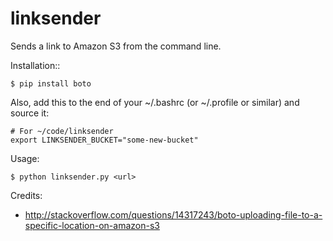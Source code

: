 linksender
==========

Sends a link to Amazon S3 from the command line.

Installation::

    $ pip install boto

Also, add this to the end of your ~/.bashrc (or ~/.profile or similar) and source it:

    # For ~/code/linksender
    export LINKSENDER_BUCKET="some-new-bucket"

Usage:

    $ python linksender.py <url>

Credits:

* http://stackoverflow.com/questions/14317243/boto-uploading-file-to-a-specific-location-on-amazon-s3